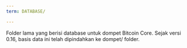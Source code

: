 ```yaml
---
term: DATABASE/

---
```

Folder lama yang berisi database untuk dompet Bitcoin Core. Sejak versi 0.16, basis data ini telah dipindahkan ke dompet/ folder.